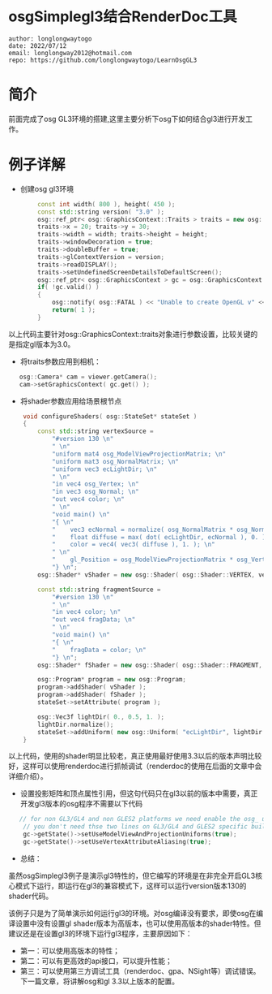 # osgSimplegl3结合RenderDoc工具

	author: longlongwaytogo
	date: 2022/07/12	
	email: longlongway2012@hotmail.com		
	repo: https://github.com/longlongwaytogo/LearnOsgGL3

# 简介
前面完成了osg GL3环境的搭建,这里主要分析下osg下如何结合gl3进行开发工作。

# 例子详解
- 创建osg gl3环境
```cpp
        const int width( 800 ), height( 450 );
        const std::string version( "3.0" );
        osg::ref_ptr< osg::GraphicsContext::Traits > traits = new osg::GraphicsContext::Traits();
        traits->x = 20; traits->y = 30;
        traits->width = width; traits->height = height;
        traits->windowDecoration = true;
        traits->doubleBuffer = true;
        traits->glContextVersion = version;
        traits->readDISPLAY();
        traits->setUndefinedScreenDetailsToDefaultScreen();
        osg::ref_ptr< osg::GraphicsContext > gc = osg::GraphicsContext::createGraphicsContext( traits.get() );
        if( !gc.valid() )
        {
            osg::notify( osg::FATAL ) << "Unable to create OpenGL v" << version << " context." << std::endl;
            return( 1 );
        }
```

以上代码主要针对osg::GraphicsContext::traits对象进行参数设置，比较关键的是指定gl版本为3.0。

 - 将traits参数应用到相机：
 ```cpp
    osg::Camera* cam = viewer.getCamera();
    cam->setGraphicsContext( gc.get() );
```

- 将shader参数应用给场景根节点
```cpp
    void configureShaders( osg::StateSet* stateSet )
    {
        const std::string vertexSource =
            "#version 130 \n"
            " \n"
            "uniform mat4 osg_ModelViewProjectionMatrix; \n"
            "uniform mat3 osg_NormalMatrix; \n"
            "uniform vec3 ecLightDir; \n"
            " \n"
            "in vec4 osg_Vertex; \n"
            "in vec3 osg_Normal; \n"
            "out vec4 color; \n"
            " \n"
            "void main() \n"
            "{ \n"
            "    vec3 ecNormal = normalize( osg_NormalMatrix * osg_Normal ); \n"
            "    float diffuse = max( dot( ecLightDir, ecNormal ), 0. ); \n"
            "    color = vec4( vec3( diffuse ), 1. ); \n"
            " \n"
            "    gl_Position = osg_ModelViewProjectionMatrix * osg_Vertex; \n"
            "} \n";
        osg::Shader* vShader = new osg::Shader( osg::Shader::VERTEX, vertexSource );

        const std::string fragmentSource =
            "#version 130 \n"
            " \n"
            "in vec4 color; \n"
            "out vec4 fragData; \n"
            " \n"
            "void main() \n"
            "{ \n"
            "    fragData = color; \n"
            "} \n";
        osg::Shader* fShader = new osg::Shader( osg::Shader::FRAGMENT, fragmentSource );

        osg::Program* program = new osg::Program;
        program->addShader( vShader );
        program->addShader( fShader );
        stateSet->setAttribute( program );

        osg::Vec3f lightDir( 0., 0.5, 1. );
        lightDir.normalize();
        stateSet->addUniform( new osg::Uniform( "ecLightDir", lightDir ) );
    }
  ```

  以上代码，使用的shader明显比较老，真正使用最好使用3.3以后的版本声明比较好，这样可以使用renderdoc进行抓帧调试（renderdoc的使用在后面的文章中会详细介绍）。


- 设置投影矩阵和顶点属性引用，但这句代码只在gl3以前的版本中需要，真正开发gl3版本的osg程序不需要以下代码
  
```cpp
   // for non GL3/GL4 and non GLES2 platforms we need enable the osg_ uniforms that the shaders will use,
    // you don't need thse two lines on GL3/GL4 and GLES2 specific builds as these will be enable by default.
    gc->getState()->setUseModelViewAndProjectionUniforms(true);
    gc->getState()->setUseVertexAttributeAliasing(true);
```
- 总结：
  
虽然osgSimplegl3例子是演示gl3特性的，但它编写的环境是在非完全开启GL3核心模式下运行，即运行在gl3的兼容模式下，这样可以运行version版本130的shader代码。

该例子只是为了简单演示如何运行gl3的环境。对osg编译没有要求，即使osg在编译设置中没有设置gl shader版本为高版本，也可以使用高版本的shader特性。但建议还是在设置gl3的环境下运行gl3程序，主要原因如下：

  - 第一：可以使用高版本的特性；
  - 第二：可以有更高效的api接口，可以提升性能；
  - 第三：可以使用第三方调试工具（renderdoc、gpa、NSight等）调试错误。下一篇文章，将讲解osg和gl 3.3以上版本的配置。

